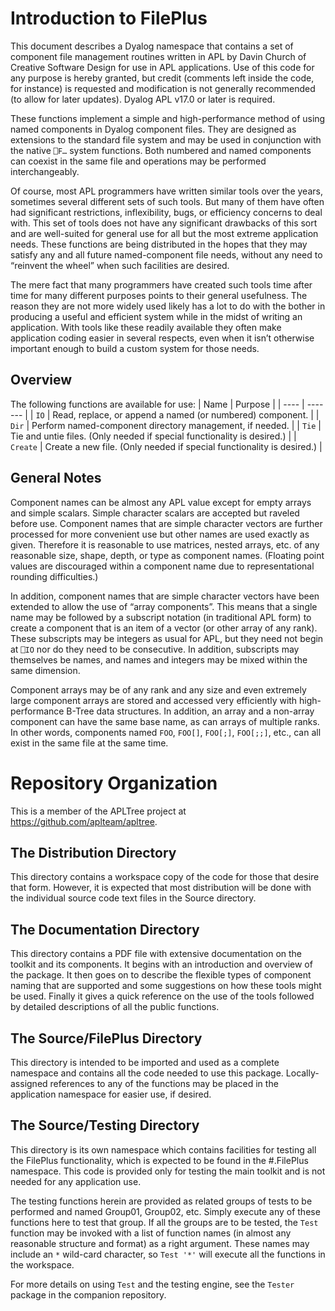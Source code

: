 # Introduction to FilePlus
This document describes a Dyalog namespace that contains a set of component file management routines written in APL by Davin Church of Creative Software Design for use in APL applications.  Use of this code for any purpose is hereby granted, but credit (comments left inside the code, for instance) is requested and modification is not generally recommended (to allow for later updates).  Dyalog APL v17.0 or later is required.

These functions implement a simple and high-performance method of using named components in Dyalog component files.  They are designed as extensions to the standard file system and may be used in conjunction with the native `⎕F…` system functions.  Both numbered and named components can coexist in the same file and operations may be performed interchangeably.

Of course, most APL programmers have written similar tools over the years, sometimes several different sets of such tools.  But many of them have often had significant restrictions, inflexibility, bugs, or efficiency concerns to deal with.  This set of tools does not have any significant drawbacks of this sort and are well-suited for general use for all but the most extreme application needs.  These functions are being distributed in the hopes that they may satisfy any and all future named-component file needs, without any need to “reinvent the wheel” when such facilities are desired.

The mere fact that many programmers have created such tools time after time for many different purposes points to their general usefulness.  The reason they are not more widely used likely has a lot to do with the bother in producing a useful and efficient system while in the midst of writing an application.  With tools like these readily available they often make application coding easier in several respects, even when it isn’t otherwise important enough to build a custom system for those needs.

## Overview
The following functions are available for use:
| Name | Purpose |
| ---- | ------- |
| `IO` | Read, replace, or append a named (or numbered) component. |
| `Dir` | Perform named-component directory management, if needed. |
| `Tie` | Tie and untie files.  (Only needed if special functionality is desired.) |
| `Create` | Create a new file.  (Only needed if special functionality is desired.) |

## General Notes
Component names can be almost any APL value except for empty arrays and simple scalars.  Simple character scalars are accepted but raveled before use.  Component names that are simple character vectors are further processed for more convenient use but other names are used exactly as given.  Therefore it is reasonable to use matrices, nested arrays, etc. of any reasonable size, shape, depth, or type as component names.  (Floating point values are discouraged within a component name due to representational rounding difficulties.)

In addition, component names that are simple character vectors have been extended to allow the use of “array components”.  This means that a single name may be followed by a subscript notation (in traditional APL form) to create a component that is an item of a vector (or other array of any rank).  These subscripts may be integers as usual for APL, but they need not begin at `⎕IO` nor do they need to be consecutive.  In addition, subscripts may themselves be names, and names and integers may be mixed within the same dimension.

Component arrays may be of any rank and any size and even extremely large component arrays are stored and accessed very efficiently with high-performance B-Tree data structures.  In addition, an array and a non-array component can have the same base name, as can arrays of multiple ranks.  In other words, components named `FOO`, `FOO[]`, `FOO[;]`, `FOO[;;]`, etc., can all exist in the same file at the same time.

# Repository Organization

This is a member of the APLTree project at https://github.com/aplteam/apltree.

## The Distribution Directory

This directory contains a workspace copy of the code for those that desire that form.  However, it is expected that most distribution will be done with the individual source code text files in the Source directory.

## The Documentation Directory

This directory contains a PDF file with extensive documentation on the toolkit and its components.  It begins with an introduction
and overview of the package.  It then goes on to describe the flexible types of component naming that are supported and some suggestions on how these tools might be used.  Finally it gives a quick reference on the use of the tools followed by detailed descriptions of all the public functions.


## The Source/FilePlus Directory

This directory is intended to be imported and used as a complete namespace and contains all the code needed to use this package.  Locally-assigned references to any of the functions may be placed in the application namespace for easier use, if desired.

## The Source/Testing Directory

This directory is its own namespace which contains facilities for testing all the FilePlus functionality, which is expected to be found in the #.FilePlus namespace.  This code is provided only for testing the main toolkit and is not needed for any application use.

The testing functions herein are provided as related groups of tests to be performed and named Group01, Group02, etc.  Simply execute any of these functions here to test that group.  If all the groups are to be tested, the `Test` function may be invoked with a list of function names (in almost any reasonable structure and format) as a right argument.  These names may include an `*` wild-card character, so `Test '*'` will execute all the functions in the workspace.

For more details on using `Test` and the testing engine, see the `Tester` package in the companion repository.